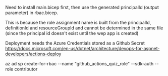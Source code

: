 Need to install main.bicep first, then use the generated principalId (output parameter) in rbac.bicep.

This is because the role assignment name is built from the principalId, definitionId and resourceGroupId and cannot be determined in the same file (since the principal id doesn't exist until the wep app is created)

Deployment needs the Azure Credentials stored as a Github Secret
https://docs.microsoft.com/en-us/dotnet/architecture/devops-for-aspnet-developers/actions-deploy

az ad sp create-for-rbac --name "github_actions_quiz_role" --sdk-auth --role contributor